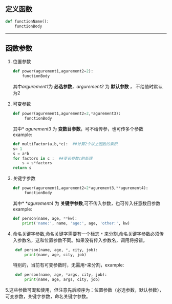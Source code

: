 ## 定义函数
```py 
def functionName():  
    functionBody 
```
---
## 函数参数
1. 位置参数 
    ```py
    def power(agurement1,agurement2=2):
        functionBody
    ```
    其中*argurement1*为 **必选参数**，*argurement2* 为 **默认参数** ， 不给值时默认为2 
2. 可变参数
   ```py
   def power(agurement1,agurement2=2,*agurement3):
        functionBody 
    ```
    其中* *agurement3* 为 **变数目参数**，可不给传参，也可传多个参数  
    example:
    ```py
    def multiFactor(a,b,*c):  ##计算2个以上因数的乘积
    s= 1
    s = a*b
    for factors in c :  ##变长参数c的处理
        s = s*factors 
    return s 
    ```
3. 关键字参数
   ```py
   def power(agurement1,agurement2=2*agurement3,**agurement4):
        functionBody
   ```

    其中* **agurement4* 为 **关键字参数**,可不传入参数，也可传入任意数目参数  
    example:  
    ```py
    def person(name, age, **kw):
        print('name:', name, 'age:', age, 'other:', kw)
    ``` 
4. 命名关键字参数,命名关键字需要有一个标志 `*` 来分割,命名关键字参数必须传入参数名，这和位置参数不同。如果没有传入参数名，调用将报错。
   ```py
    def person(name, age, *, city, job):
        print(name, age, city, job)
   ```
   特别的，当前有可变参数时，无需用`*`来分割，example:
   ```py
    def person(name, age, *args, city, job):
        print(name, age, args, city, job)
   ```
5.这些参数可混和使用，但注意先后顺序为：位置参数（必选参数，默认参数），可变参数，关键字参数，命名关键字参数。
